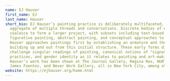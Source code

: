 ```yaml
---
name: EJ Hauser
first_name: EJ
last_name: Hauser
short_bio: EJ Hauser’s painting practice is deliberately multifaceted, an
  aggregate of multiple threads and conversations. Discrete bodies of work
  coalesce to form a larger project, with subsets including text-based works,
  figurative painting, abstract painting, and conceptual approaches to color.
  Hauser approaches paintings first by establishing an armature and then
  building up and out from this initial structure. These early forms diverge and
  challenge singular readings of painting, canonical notions of "signature"
  practices, and gender identity as it relates to painting and art-making.
  Hauser’s work has been shown at The Journal Gallery, Regina Rex, NURTUREart,
  James Fuentes, and Never Work Gallery, all in New York City, among others.
website: https://ejhauser.org/home.html
---
```

